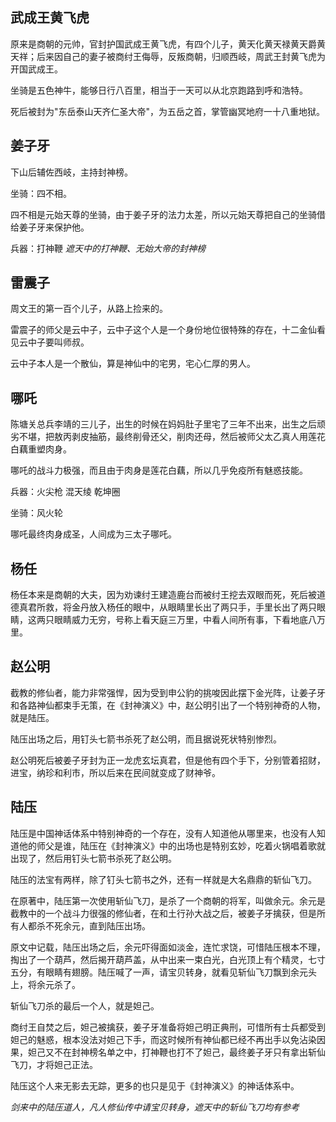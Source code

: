 ## 武成王黄飞虎

原来是商朝的元帅，官封护国武成王黄飞虎，有四个儿子，黄天化黄天禄黄天爵黄天祥；后来因自己的妻子被商纣王侮辱，反叛商朝，归顺西岐，周武王封黄飞虎为开国武成王。

坐骑是五色神牛，能够日行八百里，相当于一天可以从北京跑路到呼和浩特。

死后被封为"东岳泰山天齐仁圣大帝"，为五岳之首，掌管幽冥地府一十八重地狱。

## 姜子牙

下山后辅佐西岐，主持封神榜。

坐骑：四不相。

四不相是元始天尊的坐骑，由于姜子牙的法力太差，所以元始天尊把自己的坐骑借给姜子牙来保护他。

兵器：打神鞭
*遮天中的打神鞭、无始大帝的封神榜*

## 雷震子
周文王的第一百个儿子，从路上捡来的。

雷震子的师父是云中子，云中子这个人是一个身份地位很特殊的存在，十二金仙看见云中子要叫师叔。

云中子本人是一个散仙，算是神仙中的宅男，宅心仁厚的男人。

## 哪吒
陈塘关总兵李靖的三儿子，出生的时候在妈妈肚子里宅了三年不出来，出生之后顽劣不堪，把敖丙剥皮抽筋，最终削骨还父，削肉还母，然后被师父太乙真人用莲花白藕重塑肉身。

哪吒的战斗力极强，而且由于肉身是莲花白藕，所以几乎免疫所有魅惑技能。

兵器：火尖枪 混天绫 乾坤圈

坐骑：风火轮

哪吒最终肉身成圣，人间成为三太子哪吒。

## 杨任
杨任本来是商朝的大夫，因为劝谏纣王建造鹿台而被纣王挖去双眼而死，死后被道德真君所救，将金丹放入杨任的眼中，从眼睛里长出了两只手，手里长出了两只眼睛，这两只眼睛威力无穷，号称上看天庭三万里，中看人间所有事，下看地底八万里。

## 赵公明
截教的修仙者，能力非常强悍，因为受到申公豹的挑唆因此摆下金光阵，让姜子牙和各路神仙都束手无策，在《封神演义》中，赵公明引出了一个特别神奇的人物，就是陆压。

陆压出场之后，用钉头七箭书杀死了赵公明，而且据说死状特别惨烈。

赵公明死后被姜子牙封为正一龙虎玄坛真君，但是他有四个手下，分别管着招财，进宝，纳珍和利市，所以后来在民间就变成了财神爷。

## 陆压

陆压是中国神话体系中特别神奇的一个存在，没有人知道他从哪里来，也没有人知道他的师父是谁，陆压在《封神演义》中的出场也是特别玄妙，吃着火锅唱着歌就出现了，然后用钉头七箭书杀死了赵公明。

陆压的法宝有两样，除了钉头七箭书之外，还有一样就是大名鼎鼎的斩仙飞刀。

在原著中，陆压第一次使用斩仙飞刀，是杀了一个商朝的将军，叫做余元。余元是截教中的一个战斗力很强的修仙者，在和土行孙大战之后，被姜子牙擒获，但是所有人都杀不死余元，直到陆压出场。

原文中记载，陆压出场之后，余元吓得面如淡金，连忙求饶，可惜陆压根本不理，掏出了一个葫芦，然后揭开葫芦盖，从中出来一束白光，白光顶上有个精灵，七寸五分，有眼睛有翅膀。陆压喊了一声，请宝贝转身，就看见斩仙飞刀飘到余元头上，将余元杀了。

斩仙飞刀杀的最后一个人，就是妲己。

商纣王自焚之后，妲己被擒获，姜子牙准备将妲己明正典刑，可惜所有士兵都受到妲己的魅惑，根本没法对妲己下手，而这时候所有神仙都已经不再出手以免沾染因果，妲己又不在封神榜名单之中，打神鞭也打不了妲己，最终姜子牙只有拿出斩仙飞刀，才将妲己正法。

陆压这个人来无影去无踪，更多的也只是见于《封神演义》的神话体系中。

*剑来中的陆压道人，凡人修仙传中请宝贝转身，遮天中的斩仙飞刀均有参考*
